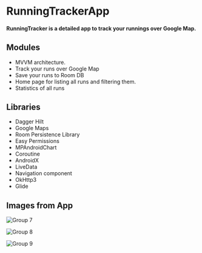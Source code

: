# RunningTrackerApp

#### RunningTracker is a detailed app to track your runnings over Google Map.

## **Modules**

   * MVVM architecture.
   * Track your runs over Google Map
   * Save your runs to Room DB
   * Home page for listing all runs and filtering them.
   * Statistics of all runs
   
   
   
## **Libraries**

   * Dagger Hilt
   * Google Maps
   * Room Persistence Library
   * Easy Permissions
   * MPAndroidChart
   * Coroutine
   * AndroidX
   * LiveData
   * Navigation component
   * OkHttp3
   * Glide


## **Images from App**

![Group 7](https://user-images.githubusercontent.com/122785340/233793472-3f174734-dc4d-4f2b-90be-b9f58f41278f.png)

![Group 8](https://user-images.githubusercontent.com/122785340/233793476-ed5f9772-4efa-439c-8cad-6316aa8a8730.png)

![Group 9](https://user-images.githubusercontent.com/122785340/233793480-6ab910f4-14d8-4b14-bcb8-ceeec3be4aba.png)
